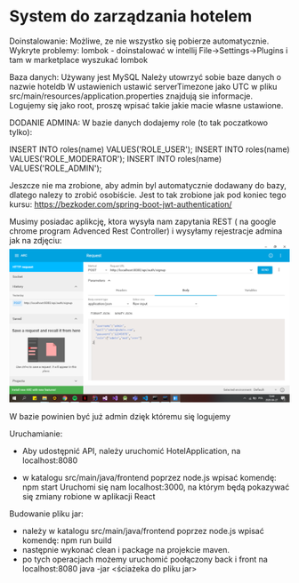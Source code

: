 # System do zarządzania hotelem

Doinstalowanie:
Możliwe, ze nie wszystko się pobierze automatycznie. Wykryte problemy:
lombok -  doinstalować w intellij File->Settings->Plugins i tam w marketplace wyszukać lombok

Baza danych:
Używany jest MySQL
Należy utowrzyć sobie baze danych o nazwie hoteldb
W ustawienich ustawić serverTimezone jako UTC
w pliku src/main/resources/application.properties znajdują sie informacje.
Logujemy się jako root, proszę wpisać takie jakie macie własne ustawione.

DODANIE ADMINA:
W bazie danych dodajemy role (to tak poczatkowo tylko):

INSERT INTO roles(name) VALUES('ROLE_USER');
INSERT INTO roles(name) VALUES('ROLE_MODERATOR');
INSERT INTO roles(name) VALUES('ROLE_ADMIN');

Jeszcze nie ma zrobione, aby admin byl automatycznie dodawany do bazy, 
dlatego nalezy to zrobić osobiście. Jest to tak zrobione jak pod koniec
tego kursu: https://bezkoder.com/spring-boot-jwt-authentication/

Musimy posiadac aplikcję, ktora wysyła nam zapytania REST
 ( na google chrome program Advenced Rest Controller) i wysyłamy rejestracje admina
 jak na zdjęciu: 
 ![](./dodanie_admina.PNG) 
 
 W bazie powinien być już admin dzięk któremu się logujemy

Uruchamianie:
- Aby udostępnić API, należy uruchomić HotelApplication, na localhost:8080

- w katalogu src/main/java/frontend poprzez node.js wpisać komendę: npm start
Uruchomi się nam localhost:3000, na którym będą pokazywać się zmiany robione w aplikacji React

Budowanie pliku jar:
- należy w katalogu src/main/java/frontend poprzez node.js wpisać komendę: npm run build
- następnie wykonać clean i package na projekcie maven.
- po tych operacjach możemy uruchomić poołączony back i front na localhost:8080 
java -jar <ściażeka do pliku jar>
